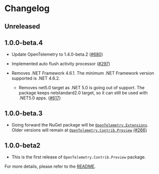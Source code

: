 # Changelog

## Unreleased



## 1.0.0-beta.4

* Update OpenTelemetry to 1.4.0-beta.2 ([#680](https://github.com/open-telemetry/opentelemetry-dotnet-contrib/pull/680))

* Implemented auto flush activity processor
  ([#297](https://github.com/open-telemetry/opentelemetry-dotnet-contrib/pull/297))
* Removes .NET Framework 4.6.1. The minimum .NET Framework version
  supported is .NET 4.6.2.

    * Removes net5.0 target as .NET 5.0 is going out
      of support. The package keeps netstandard2.0 target, so it
      can still be used with .NET5.0 apps.
      ([#617](https://github.com/open-telemetry/opentelemetry-dotnet/pull/617))

## 1.0.0-beta.3

* Going forward the NuGet package will be
  [`OpenTelemetry.Extensions`](https://www.nuget.org/packages/OpenTelemetry.Extensions).
  Older versions will remain at
  [`OpenTelemetry.Contrib.Preview`](https://www.nuget.org/packages/OpenTelemetry.Contrib.Preview)
  [(#266)](https://github.com/open-telemetry/opentelemetry-dotnet-contrib/pull/266)

## 1.0.0-beta2

* This is the first release of `OpenTelemetry.Contrib.Preview` package.

For more details, please refer to the [README](README.md).
